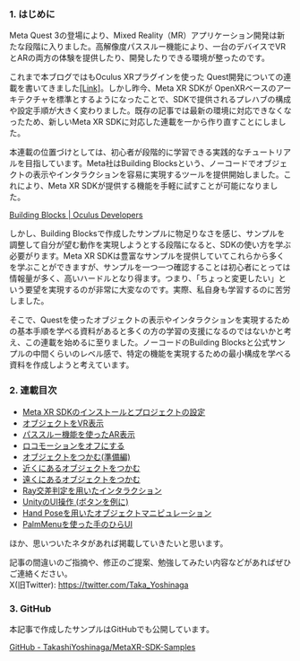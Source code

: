 ### 1. はじめに

Meta Quest 3の登場により、Mixed Reality（MR）アプリケーション開発は新たな段階に入りました。高解像度パススルー機能により、一台のデバイスでVRとARの両方の体験を提供したり、開発したりできる環境が整ったのです。

これまで本ブログではもOculus XRプラグインを使った Quest開発についての連載を書いてきました[[Link]](https://tks-yoshinaga.hatenablog.com/entry/quest-dev-index)。しかし昨今、Meta XR SDKが OpenXRベースのアーキテクチャを標準とするようになったことで、SDKで提供されるプレハブの構成や設定手順が大きく変わりました。既存の記事では最新の環境に対応できなくなったため、新しいMeta XR SDKに対応した連載を一から作り直すことにしました。

本連載の位置づけとしては、初心者が段階的に学習できる実践的なチュートリアルを目指しています。Meta社はBuilding Blocksという、ノーコードでオブジェクトの表示やインタラクションを容易に実現するツールを提供開始しました。これにより、Meta XR SDKが提供する機能を手軽に試すことが可能になりました。

[Building Blocks | Oculus Developers](https://developer.oculus.com/documentation/unity/bb-overview/)

しかし、Building Blocksで作成したサンプルに物足りなさを感じ、サンプルを調整して自分が望む動作を実現しようとする段階になると、SDKの使い方を学ぶ必要がります。Meta XR SDKは豊富なサンプルを提供していてこれらから多くを学ぶことができますが、サンプルを一つ一つ確認することは初心者にとっては情報量が多く、高いハードルとなり得ます。つまり、「ちょっと変更したい」という要望を実現するのが非常に大変なのです。実際、私自身も学習するのに苦労しました。

そこで、Questを使ったオブジェクトの表示やインタラクションを実現するための基本手順を学べる資料があると多くの方の学習の支援になるのではないかと考え、この連載を始めるに至りました。ノーコードのBuilding Blocksと公式サンプルの中間くらいのレベル感で、特定の機能を実現するための最小構成を学べる資料を作成しようと考えています。

### 2. 連載目次

- [Meta XR SDKのインストールとプロジェクトの設定](1-meta-xr-sdk-setup.md)
- [オブジェクトをVR表示](2-quest-vr-object-display.md)
- [パススルー機能を使ったAR表示](3-quest-ar-passthrough.md)
- [ロコモーションをオフにする](4-quest-locomotion-disable.md)
- [オブジェクトをつかむ(準備編)](5-quest-object-grab-preparation.md)
- [近くにあるオブジェクトをつかむ](6-quest-near-object-grab.md)
- [遠くにあるオブジェクトをつかむ](7-quest-far-object-grab.md)
- [Ray交差判定を用いたインタラクション](8-quest-ray-interaction.md)
- [UnityのUI操作 (ボタンを例に)](9-quest-unity-ui-interaction.md)
- [Hand Poseを用いたオブジェクトマニピュレーション](10-quest-hand-pose-manipulation.md)
- [PalmMenuを使った手のひらUI](11-quest-palm-menu.md)

ほか、思いついたネタがあれば掲載していきたいと思います。

記事の間違いのご指摘や、修正のご提案、勉強してみたい内容などがあればぜひご連絡ください。  
X(旧Twitter): https://twitter.com/Taka_Yoshinaga

### 3. GitHub

本記事で作成したサンプルはGitHubでも公開しています。

[GitHub - TakashiYoshinaga/MetaXR-SDK-Samples](https://github.com/TakashiYoshinaga/MetaXR-SDK-Samples)